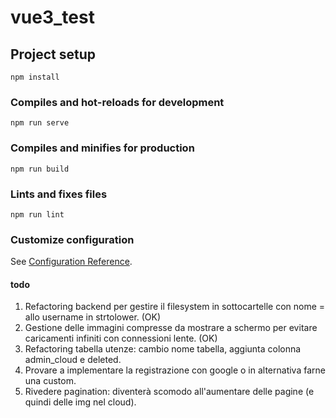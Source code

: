 # vue3_test

## Project setup
```
npm install
```

### Compiles and hot-reloads for development
```
npm run serve
```

### Compiles and minifies for production
```
npm run build
```

### Lints and fixes files
```
npm run lint
```

### Customize configuration
See [Configuration Reference](https://cli.vuejs.org/config/).


#### todo
1) Refactoring backend per gestire il filesystem in sottocartelle con nome = allo username in strtolower. (OK)
2) Gestione delle immagini compresse da mostrare a schermo per evitare caricamenti infiniti con connessioni lente. (OK)
3) Refactoring tabella utenze: cambio nome tabella, aggiunta colonna admin_cloud e deleted.
4) Provare a implementare la registrazione con google o in alternativa farne una custom.
5) Rivedere pagination: diventerà scomodo all'aumentare delle pagine (e quindi delle img nel cloud).